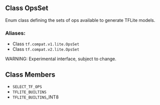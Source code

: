 ## Class OpsSet

Enum class defining the sets of ops available to generate TFLite models.
### Aliases:
- Class `tf.compat.v1.lite.OpsSet`
- Class `tf.compat.v2.lite.OpsSet`

WARNING: Experimental interface, subject to change.
## Class Members
- `SELECT_TF_OPS`
- `TFLITE_BUILTINS`
- `TFLITE_BUILTINS`_INT8

